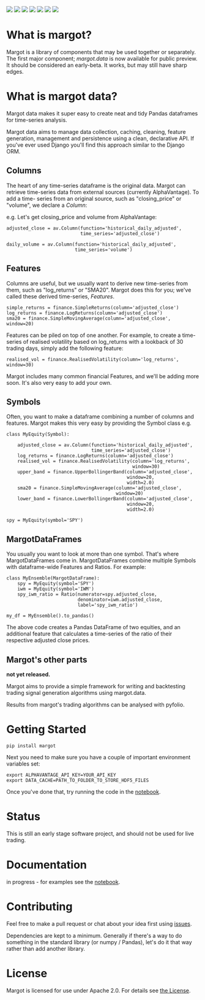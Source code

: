 [![](https://img.shields.io/pypi/v/margot)](https://pypi.org/project/margot/)
![](https://img.shields.io/pypi/pyversions/margot)
![](https://img.shields.io/pypi/wheel/margot)
[![](https://img.shields.io/github/license/atkinson/margot)](https://github.com/atkinson/margot/blob/master/LICENSE)
[![](https://img.shields.io/travis/com/atkinson/margot)](https://travis-ci.com/github/atkinson/margot)
[![](https://readthedocs.org/projects/margot/badge/?version=latest)](https://margot.readthedocs.io/en/latest/?badge=latest)
[![](https://codecov.io/gh/atkinson/margot/branch/master/graph/badge.svg)](https://codecov.io/gh/atkinson/margot)

# What is margot?
Margot is a library of components that may be used together or separately. The first
major component; _margot.data_ is now available for public preview. It should be
considered an early-beta. It works, but may still have sharp edges.

# What is margot data?
Margot data makes it super easy to create neat and tidy Pandas dataframes for 
time-series analysis.

Margot data aims to manage data collection, caching, cleaning, feature generation,
management and persistence using a clean, declarative API. If you've ever used
Django you'll find this approach similar to the Django ORM.

## Columns
The heart of any time-series dataframe is the original data. Margot can retrieve
time-series data from external sources (currently AlphaVantage). To add a time-
series from an original source, such as "closing_price" or "volume", we declare
a *Column*:

e.g. Let's get closing_price and volume from AlphaVantage:

    adjusted_close = av.Column(function='historical_daily_adjusted', 
                               time_series='adjusted_close')

    daily_volume = av.Column(function='historical_daily_adjusted',
                             time_series='volume')

## Features
Columns are useful, but we usually want to derive new time-series from them, such 
as "log_returns" or "SMA20". Margot does this for you; we've called these derived
time-series, *Features*.

    simple_returns = finance.SimpleReturns(column='adjusted_close')
    log_returns = finance.LogReturns(column='adjusted_close')
    sma20 = finance.SimpleMovingAverage(column='adjusted_close', window=20)

Features can be piled on top of one another. For example, to create a time-series
of realised volatility based on log_returns with a lookback of 30 trading days,
simply add the following feature:

    realised_vol = finance.RealisedVolatility(column='log_returns', window=30)

Margot includes many common financial Features, and we'll be adding more soon. It's 
also very easy to add your own.


## Symbols
Often, you want to make a dataframe combining a number of columns and features.
Margot makes this very easy by providing the Symbol class e.g.

    class MyEquity(Symbol):

        adjusted_close = av.Column(function='historical_daily_adjusted', 
                                   time_series='adjusted_close')
        log_returns = finance.LogReturns(column='adjusted_close')
        realised_vol = finance.RealisedVolatility(column='log_returns', 
                                                  window=30)
        upper_band = finance.UpperBollingerBand(column='adjusted_close', 
                                                window=20, 
                                                width=2.0)
        sma20 = finance.SimpleMovingAverage(column='adjusted_close', 
                                            window=20)
        lower_band = finance.LowerBollingerBand(column='adjusted_close', 
                                                window=20, 
                                                width=2.0)

    spy = MyEquity(symbol='SPY')

## MargotDataFrames
You usually you want to look at more than one symbol. That's where
MargotDataFrames come in. MargotDataFrames combine multiple
Symbols with dataframe-wide Features and Ratios. For example:

    class MyEnsemble(MargotDataFrame):
        spy = MyEquity(symbol='SPY')
        iwm = MyEquity(symbol='IWM')
        spy_iwm_ratio = Ratio(numerator=spy.adjusted_close, 
                              denominator=iwm.adjusted_close,
                              label='spy_iwm_ratio')

    my_df = MyEnsemble().to_pandas() 

The above code creates a Pandas DataFrame of two equities, and an additional
feature that calculates a time-series of the ratio of their respective
adjusted close prices.

## Margot's other parts
**not yet released.**

Margot aims to provide a simple framework for writing and backtesting trading
signal generation algorithms using margot.data.

Results from margot's trading algorithms can be analysed with pyfolio.

# Getting Started

    pip install margot

Next you need to make sure you have a couple of important environment variables set:

    export ALPHAVANTAGE_API_KEY=YOUR_API_KEY
    export DATA_CACHE=PATH_TO_FOLDER_TO_STORE_HDF5_FILES

Once you've done that, try running the code in the [notebook](https://margot.readthedocs.io/en/latest/notebook.margot.data.html).

# Status
This is still an early stage software project, and should not be used for live trading.

# Documentation

in progress - for examples see the [notebook](https://margot.readthedocs.io/en/latest/notebook.margot.data.html).

# Contributing

Feel free to make a pull request or chat about your idea first using [issues](https://github.com/atkinson/margot/issues).

Dependencies are kept to a minimum. Generally if there's a way to do something in the standard library (or numpy / Pandas), let's do it that way rather than add another library. 

# License
Margot is licensed for use under Apache 2.0. For details see [the License](https://github.com/atkinson/margot/blob/master/LICENSE).
